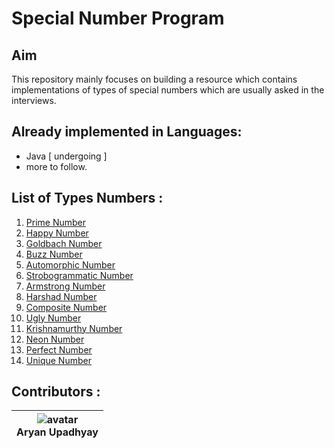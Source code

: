 # Special Number Program

## Aim
This repository mainly focuses on building a resource which contains implementations of types of special numbers which 
are usually asked in the interviews.

## Already implemented in Languages:
- Java [ undergoing ]
- more to follow.

## List of Types Numbers :
1. [Prime Number](https://en.wikipedia.org/wiki/Prime_number) 
2. [Happy Number](https://en.wikipedia.org/wiki/Happy_number)
3. [Goldbach Number](https://mathworld.wolfram.com/GoldbachNumber.html)
4. [Buzz Number](https://www.javatpoint.com/buzz-number-java)
5. [Automorphic Number](https://www.britannica.com/topic/automorphic-number)
6. [Strobogrammatic Number](https://en.wikipedia.org/wiki/Strobogrammatic_number)
7. [Armstrong Number](https://www.scaler.com/topics/armstrong-number-in-c/)
8. [Harshad Number](https://en.wikipedia.org/wiki/Harshad_number)
9. [Composite Number](https://www.cuemath.com/numbers/composite-numbers/)
10. [Ugly Number](https://www.tutorialspoint.com/Ugly-Numbers)
11. [Krishnamurthy Number](https://www.geeksforgeeks.org/check-if-a-number-is-a-krishnamurthy-number-or-not-2/)
12. [Neon Number](https://www.geeksforgeeks.org/neon-number/)
13. [Perfect Number](https://en.wikipedia.org/wiki/Perfect_number)
14. [Unique Number](https://www.javatpoint.com/unique-number-in-java-program)

## Contributors : 
| ![avatar](https://avatars.githubusercontent.com/u/73682643?v=4) <br> Aryan Upadhyay |
|-------------------------------------------------------------------------------------|

